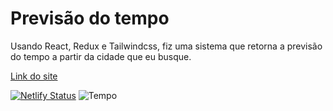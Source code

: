 # Previsão do tempo

Usando React, Redux e Tailwindcss, fiz uma sistema que retorna a previsão do tempo a partir da cidade que eu busque.

[Link do site](https://63409396ccdf940553341c7c--gregarious-pavlova-0a01c7.netlify.app/)

[![Netlify Status](https://api.netlify.com/api/v1/badges/2d682c90-70bb-45cd-82f7-e4d3f04f1f94/deploy-status)](https://app.netlify.com/sites/marvelous-wisp-1b8255/deploys)
![Tempo](https://user-images.githubusercontent.com/85517774/194653788-d5431516-5374-4a0d-8daf-180d47b4be43.png)
